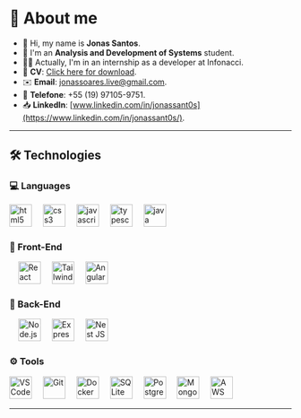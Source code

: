 # 👋 About me

- 🖖 Hi, my name is **Jonas Santos**.  
- 📖 I'm an **Analysis and Development of Systems** student.  
- 🏃‍♂️ Actually, I'm in an internship as a developer at Infonacci.  
- 📄 **CV**: [Click here for download](https://github.com/jonassantoss/jonassantoss/blob/main/Curriculo.pdf).  
- ✉️ **Email**: [jonassoares.live@gmail.com](mailto:jonassoares.live@gmail.com).  
- 📲 **Telefone**: +55 (19) 97105-9751.  
- 📥 **LinkedIn**: [www.linkedin.com/in/jonassant0s](https://www.linkedin.com/in/jonassant0s/).

---

## 🛠 Technologies

### 💻 Languages  
<div align="left">
  <img src="https://cdn.jsdelivr.net/gh/devicons/devicon/icons/html5/html5-original.svg" height="40" alt="html5 logo"  />
  <img width="12" />
  <img src="https://cdn.jsdelivr.net/gh/devicons/devicon/icons/css3/css3-original.svg" height="40" alt="css3 logo"  />
  <img width="12" />
  <img src="https://cdn.jsdelivr.net/gh/devicons/devicon/icons/javascript/javascript-original.svg" height="40" alt="javascript logo"  />
  <img width="12" />
  <img src="https://cdn.jsdelivr.net/gh/devicons/devicon/icons/typescript/typescript-original.svg" height="40" alt="typescript logo"  />
  <img width="12" />
  <img src="https://cdn.jsdelivr.net/gh/devicons/devicon/icons/java/java-original.svg" height="40" alt="java logo"  />
</div>

### 🎨 Front-End  
<div>
  <img width="12" />
  <img src="https://cdn.jsdelivr.net/gh/devicons/devicon/icons/react/react-original.svg" height="40" alt="React" />
  <img width="12" />
  <img src="https://skillicons.dev/icons?i=tailwind" height="40" alt="TailwindCSS" />
  <img width="12" />
  <img src="https://skillicons.dev/icons?i=angular" height="40" alt="AngularJS" />
  
</div>

### 🔧 Back-End  
<div>
  <img width="12" />
  <img src="https://cdn.simpleicons.org/nodedotjs/339933" height="40" alt="Node.js" />
  <img width="12" />
  <img src="https://skillicons.dev/icons?i=express" height="40" alt="Express.js" />
  <img width="12" />
  <img src="https://skillicons.dev/icons?i=nest" height="40" alt="Nest JS" />
</div>

### ⚙️ Tools  
<div>
  <img src="https://cdn.jsdelivr.net/gh/devicons/devicon/icons/vscode/vscode-original.svg" height="40" alt="VS Code" />
  <img width="12" />
  <img src="https://cdn.jsdelivr.net/gh/devicons/devicon/icons/git/git-original.svg" height="40" alt="Git" />
  <img width="12" />
  <img src="https://cdn.jsdelivr.net/gh/devicons/devicon/icons/docker/docker-original.svg" height="40" alt="Docker" />
  <img width="12" />
  <img src="https://cdn.jsdelivr.net/gh/devicons/devicon/icons/sqlite/sqlite-original.svg" height="40" alt="SQLite" />
  <img width="12" />
  <img src="https://cdn.jsdelivr.net/gh/devicons/devicon/icons/postgresql/postgresql-original.svg" height="40" alt="PostgreSQL" />
  <img width="12" />
  <img src="https://cdn.jsdelivr.net/gh/devicons/devicon/icons/mongodb/mongodb-original.svg" height="40" alt="MongoDB" />
  <img width="12" />
  <img src="https://skillicons.dev/icons?i=aws" height="40" alt="AWS" />
</div>

---

